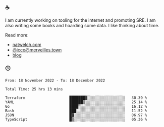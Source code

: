 ### ☕

I am currently working on tooling for the internet and promoting SRE. I am also writing some books and hoarding some data. I like thinking about time. 

Read more:

 - [natwelch.com](https://natwelch.com)
 - [@icco@merveilles.town](https://merveilles.town/@icco)
 - [blog](https://writing.natwelch.com)

### 🕒

<!--START_SECTION:waka-->

```text
From: 18 November 2022 - To: 18 December 2022

Total Time: 25 hrs 13 mins

Terraform                    ███████▓░░░░░░░░░░░░░░░░░   30.39 %
YAML                         ██████▒░░░░░░░░░░░░░░░░░░   25.14 %
Go                           ████░░░░░░░░░░░░░░░░░░░░░   16.12 %
Bash                         ███░░░░░░░░░░░░░░░░░░░░░░   11.52 %
JSON                         █▓░░░░░░░░░░░░░░░░░░░░░░░   06.97 %
TypeScript                   █▒░░░░░░░░░░░░░░░░░░░░░░░   05.36 %
```

<!--END_SECTION:waka-->
